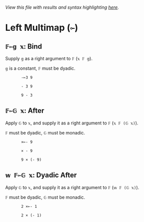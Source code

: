 *View this file with results and syntax highlighting [here](https://mlochbaum.github.io/BQN/help/after_bind.html).*

# Left Multimap (`⟜`)

## `𝔽⟜𝕘 𝕩`: Bind

Supply `𝕘` as a right argument to `𝔽` (`𝕩 𝔽 𝕘`).

`𝕘` is a constant, `𝔽` must be dyadic.

           -⟜3 9

           - 3 9

           9 - 3



## `𝔽⟜𝔾 𝕩`: After

Apply `𝔾` to `𝕩`, and supply it as a right argument to `𝔽` (`𝕩 𝔽 (𝔾 𝕩)`).

`𝔽` must be dyadic, `𝔾` must be monadic.

           ×⟜- 9

           × - 9

           9 × (- 9)



## `𝕨 𝔽⟜𝔾 𝕩`: Dyadic After

Apply `𝔾` to `𝕩`, and supply it as a right argument to `𝔽` (`𝕨 𝔽 (𝔾 𝕩)`).

`𝔽` must be dyadic, `𝔾` must be monadic.

           2 ×⟜- 1

           2 × (- 1)

